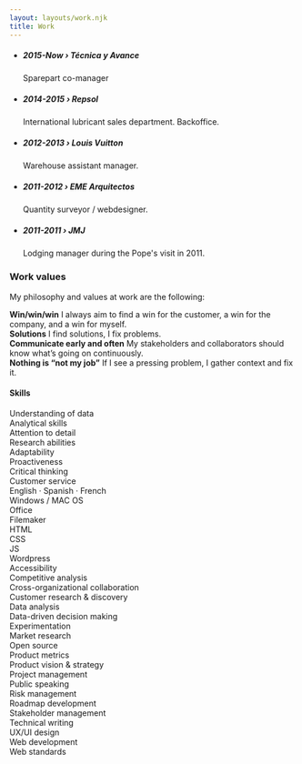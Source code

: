 ```yaml
---
layout: layouts/work.njk
title: Work
---
```



<ul>
<li><h5>2015-Now › Técnica y Avance</h5>
<p>Sparepart co-manager</p></li>
	<li><h5>2014-2015 › Repsol</h5>
<p>International lubricant sales department. Backoffice.</p></li>
	<li><h5>2012-2013 › Louis Vuitton</h5>
<p>Warehouse assistant manager.</p></li>
	<li><h5>2011-2012 › EME Arquitectos</h5>
<p>Quantity surveyor / webdesigner.</p></li>
	<li><h5>2011-2011 › JMJ</h5>
<p>Lodging manager during the Pope's visit in 2011.</p>
</li>
</ul>

### Work values

My philosophy and values at work are the following:

**Win/win/win** I always aim to find a win for the customer, a win for the company, and a win for myself.   
**Solutions** I find solutions, I fix problems.   
**Communicate early and often** My stakeholders and collaborators should know what’s going on continuously.   
**Nothing is “not my job”** If I see a pressing problem, I gather context and fix it.  

#### Skills

Understanding of data   
Analytical skills   
Attention to detail   
Research abilities   
Adaptability   
Proactiveness   
Critical thinking   
Customer service   
English · Spanish · French   
Windows / MAC OS   
Office   
Filemaker   
HTML   
CSS   
JS   
Wordpress   
Accessibility   
Competitive analysis   
Cross-organizational collaboration   
Customer research & discovery   
Data analysis   
Data-driven decision making   
Experimentation   
Market research   
Open source   
Product metrics   
Product vision & strategy   
Project management   
Public speaking   
Risk management   
Roadmap development   
Stakeholder management   
Technical writing   
UX/UI design   
Web development   
Web standards   